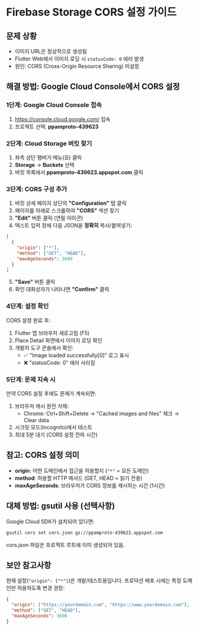# Firebase Storage CORS 설정 가이드

## 문제 상황
- 이미지 URL은 정상적으로 생성됨
- Flutter Web에서 이미지 로딩 시 `statusCode: 0` 에러 발생
- 원인: CORS (Cross-Origin Resource Sharing) 미설정

## 해결 방법: Google Cloud Console에서 CORS 설정

### 1단계: Google Cloud Console 접속

1. https://console.cloud.google.com/ 접속
2. 프로젝트 선택: **ppamproto-439623**

### 2단계: Cloud Storage 버킷 찾기

1. 좌측 상단 햄버거 메뉴(☰) 클릭
2. **Storage** → **Buckets** 선택
3. 버킷 목록에서 **ppamproto-439623.appspot.com** 클릭

### 3단계: CORS 구성 추가

1. 버킷 상세 페이지 상단의 **"Configuration"** 탭 클릭
2. 페이지를 아래로 스크롤하여 **"CORS"** 섹션 찾기
3. **"Edit"** 버튼 클릭 (연필 아이콘)
4. 텍스트 입력 창에 다음 JSON을 **정확히** 복사/붙여넣기:

```json
[
  {
    "origin": ["*"],
    "method": ["GET", "HEAD"],
    "maxAgeSeconds": 3600
  }
]
```

5. **"Save"** 버튼 클릭
6. 확인 대화상자가 나타나면 **"Confirm"** 클릭

### 4단계: 설정 확인

CORS 설정 완료 후:

1. Flutter 앱 브라우저 새로고침 (F5)
2. Place Detail 화면에서 이미지 로딩 확인
3. 개발자 도구 콘솔에서 확인:
   - ✅ "Image loaded successfully[0]" 로그 표시
   - ❌ "statusCode: 0" 에러 사라짐

### 5단계: 문제 지속 시

만약 CORS 설정 후에도 문제가 계속되면:

1. 브라우저 캐시 완전 삭제:
   - Chrome: Ctrl+Shift+Delete → "Cached images and files" 체크 → Clear data
2. 시크릿 모드(Incognito)에서 테스트
3. 최대 5분 대기 (CORS 설정 전파 시간)

## 참고: CORS 설정 의미

- **origin**: 어떤 도메인에서 접근을 허용할지 (`"*"` = 모든 도메인)
- **method**: 허용할 HTTP 메서드 (GET, HEAD = 읽기 전용)
- **maxAgeSeconds**: 브라우저가 CORS 정보를 캐시하는 시간 (1시간)

## 대체 방법: gsutil 사용 (선택사항)

Google Cloud SDK가 설치되어 있다면:

```bash
gsutil cors set cors.json gs://ppamproto-439623.appspot.com
```

cors.json 파일은 프로젝트 루트에 이미 생성되어 있음.

## 보안 참고사항

현재 설정(`"origin": ["*"]`)은 개발/테스트용입니다.
프로덕션 배포 시에는 특정 도메인만 허용하도록 변경 권장:

```json
{
  "origin": ["https://yourdomain.com", "https://www.yourdomain.com"],
  "method": ["GET", "HEAD"],
  "maxAgeSeconds": 3600
}
```

